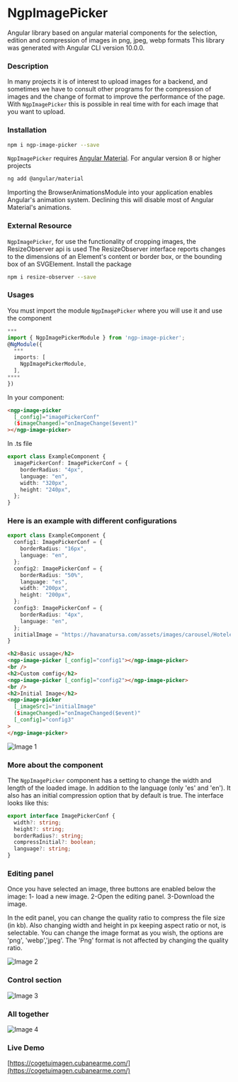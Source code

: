 # NgpImagePicker

Angular library based on angular material components for the selection, edition and compression of images in png, jpeg, webp formats
This library was generated with Angular CLI version 10.0.0.

### Description

In many projects it is of interest to upload images for a backend, and sometimes we have to consult other programs for the compression of images and the change of format to improve the performance of the page. With `NgpImagePicker` this is possible in real time with for each image that you want to upload.

### Installation

```sh
npm i ngp-image-picker --save
```

`NgpImagePicker` requires [Angular Material](https://material.angular.io/guide/getting-started/).
For angular version 8 or higher projects

```sh
ng add @angular/material
```

Importing the BrowserAnimationsModule into your application enables Angular's animation system. Declining this will disable most of Angular Material's animations.

### External Resource

`NgpImagePicker`, for use the functionality of cropping images, the ResizeObserver api is used
The ResizeObserver interface reports changes to the dimensions of an Element's content or border box, or the bounding box of an SVGElement.
Install the package

```sh
npm i resize-observer --save
```

### Usages

You must import the module `NgpImagePicker` where you will use it and use the component

```typescript
***
import { NgpImagePickerModule } from 'ngp-image-picker';
@NgModule({
  ***
  imports: [
    NgpImagePickerModule,
  ],
****
})
```

In your component:

```html
<ngp-image-picker
  [_config]="imagePickerConf"
  ($imageChanged)="onImageChange($event)"
></ngp-image-picker>
```

In .ts file

```typescript
export class ExampleComponent {
  imagePickerConf: ImagePickerConf = {
    borderRadius: "4px",
    language: "en",
    width: "320px",
    height: "240px",
  };
}
```

### Here is an example with different configurations

```typescript
export class ExampleComponent {
  config1: ImagePickerConf = {
    borderRadius: "16px",
    language: "en",
  };
  config2: ImagePickerConf = {
    borderRadius: "50%",
    language: "es",
    width: "200px",
    height: "200px",
  };
  config3: ImagePickerConf = {
    borderRadius: "4px",
    language: "en",
  };
  initialImage = "https://havanatursa.com/assets/images/carousel/Hoteles.webp";
}
```

```html
<h2>Basic ussage</h2>
<ngp-image-picker [_config]="config1"></ngp-image-picker>
<br />
<h2>Custom comfig</h2>
<ngp-image-picker [_config]="config2"></ngp-image-picker>
<br />
<h2>Initial Image</h2>
<ngp-image-picker
  [_imageSrc]="initialImage"
  ($imageChanged)="onImageChanged($event)"
  [_config]="config3"
>
</ngp-image-picker>
```

![Image 1](https://havanatursa.com/assets/images/npm/Capture1.jpeg)

### More about the component

The `NgpImagePicker` component has a setting to change the width and length of the loaded image. In addition to the language (only 'es' and 'en'). It also has an initial compression option that by default is true. The interface looks like this:

```typescript
export interface ImagePickerConf {
  width?: string;
  height?: string;
  borderRadius?: string;
  compressInitial?: boolean;
  language?: string;
}
```

### Editing panel

Once you have selected an image, three buttons are enabled below the image:
1- load a new image.
2-Open the editing panel.
3-Download the image.

In the edit panel, you can change the quality ratio to compress the file size (in kb). Also changing width and height in px keeping aspect ratio or not, is selectable. You can change the image format as you wish, the options are 'png', 'webp','jpeg'. The 'Png' format is not affected by changing the quality ratio.

![Image 2](https://havanatursa.com/assets/images/npm/Capture2.jpeg)
### Control section
![Image 3](https://havanatursa.com/assets/images/npm/Capture3.jpeg)
### All together
![Image 4](https://havanatursa.com/assets/images/npm/Capture4.jpeg)

### Live Demo
[https://cogetuimagen.cubanearme.com/](https://cogetuimagen.cubanearme.com/)
